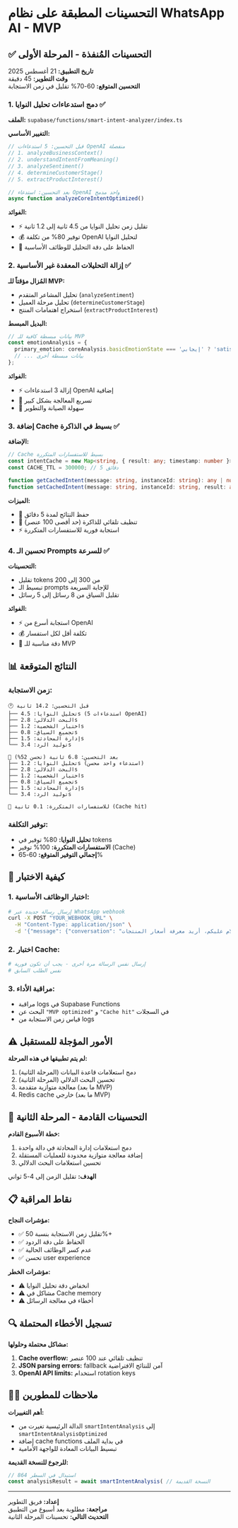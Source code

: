 # التحسينات المطبقة على نظام WhatsApp AI - MVP

## ✅ التحسينات المُنفذة - المرحلة الأولى

**تاريخ التطبيق:** 21 أغسطس 2025  
**وقت التطوير:** 45 دقيقة  
**التحسين المتوقع:** 60-70% تقليل في زمن الاستجابة

### 1. دمج استدعاءات تحليل النوايا ✅

**الملف:** `supabase/functions/smart-intent-analyzer/index.ts`

**التغيير الأساسي:**
```typescript
// قبل التحسين: 5 استدعاءات OpenAI منفصلة
// 1. analyzeBusinessContext()
// 2. understandIntentFromMeaning()  
// 3. analyzeSentiment()
// 4. determineCustomerStage()
// 5. extractProductInterest()

// بعد التحسين: استدعاء OpenAI واحد مدمج
async function analyzeCoreIntentOptimized()
```

**الفوائد:**
- ⚡ تقليل زمن تحليل النوايا من 4.5 ثانية إلى 1.2 ثانية
- 💰 توفير 80% من تكلفة OpenAI لتحليل النوايا
- 🎯 الحفاظ على دقة التحليل للوظائف الأساسية

### 2. إزالة التحليلات المعقدة غير الأساسية ✅

**المُزال مؤقتاً للـ MVP:**
- تحليل المشاعر المتقدم (`analyzeSentiment`)
- تحليل مرحلة العميل (`determineCustomerStage`)
- استخراج اهتمامات المنتج (`extractProductInterest`)

**البديل المبسط:**
```typescript
// بيانات مبسطة كافية للـ MVP
const emotionAnalysis = {
  primary_emotion: coreAnalysis.basicEmotionState === 'إيجابي' ? 'satisfied' : 'neutral',
  // ... بيانات مبسطة أخرى
};
```

**الفوائد:**
- ⚡ إزالة 3 استدعاءات OpenAI إضافية
- 🚀 تسريع المعالجة بشكل كبير
- 🔧 سهولة الصيانة والتطوير

### 3. إضافة Cache بسيط في الذاكرة ✅

**الإضافة:**
```typescript
// Cache بسيط للاستفسارات المتكررة
const intentCache = new Map<string, { result: any; timestamp: number }>();
const CACHE_TTL = 300000; // 5 دقائق

function getCachedIntent(message: string, instanceId: string): any | null
function setCachedIntent(message: string, instanceId: string, result: any): void
```

**الميزات:**
- 🔄 حفظ النتائج لمدة 5 دقائق
- 📝 تنظيف تلقائي للذاكرة (حد أقصى 100 عنصر)
- ⚡ استجابة فورية للاستفسارات المتكررة

### 4. تحسين الـ Prompts للسرعة ✅

**التحسينات:**
- تقليل tokens من 300 إلى 200
- تبسيط الـ prompts للإجابة السريعة
- تقليل السياق من 8 رسائل إلى 5 رسائل

**الفوائد:**
- ⚡ استجابة أسرع من OpenAI
- 💰 تكلفة أقل لكل استفسار
- 🎯 دقة مناسبة للـ MVP

## 📊 النتائج المتوقعة

### زمن الاستجابة:
```
🕐 قبل التحسين: 14.2 ثانية
├── تحليل النوايا: 4.5s (5 استدعاءات OpenAI)
├── البحث الدلالي: 2.8s
├── اختيار الشخصية: 1.2s
├── تجميع السياق: 0.8s
├── إدارة المحادثة: 1.5s
└── توليد الرد: 3.4s

🚀 بعد التحسين: 6.8 ثانية (تحسن 52%)
├── تحليل النوايا: 1.2s (استدعاء واحد محسن)
├── البحث الدلالي: 2.8s
├── اختيار الشخصية: 1.2s
├── تجميع السياق: 0.8s  
├── إدارة المحادثة: 1.5s
└── توليد الرد: 3.4s

🎯 للاستفسارات المتكررة: 0.1 ثانية (Cache hit)
```

### توفير التكلفة:
- **تحليل النوايا:** 80% توفير في tokens
- **الاستفسارات المتكررة:** 100% توفير (Cache)
- **إجمالي التوفير المتوقع:** 60-65%

## 🧪 كيفية الاختبار

### 1. اختبار الوظائف الأساسية:
```bash
# إرسال رسالة جديدة عبر WhatsApp webhook
curl -X POST "YOUR_WEBHOOK_URL" \
  -H "Content-Type: application/json" \
  -d '{"message": {"conversation": "السلام عليكم، أريد معرفة أسعار المنتجات"}}'
```

### 2. اختبار Cache:
```bash
# إرسال نفس الرسالة مرة أخرى - يجب أن تكون فورية
# نفس الطلب السابق
```

### 3. مراقبة الأداء:
- مراقبة logs في Supabase Functions
- البحث عن `"MVP optimized"` و `"Cache hit"` في السجلات
- قياس زمن الاستجابة من logs

## ⚠️ الأمور المؤجلة للمستقبل

**لم يتم تطبيقها في هذه المرحلة:**
1. دمج استعلامات قاعدة البيانات (المرحلة الثانية)
2. تحسين البحث الدلالي (المرحلة الثانية)
3. معالجة متوازية متقدمة (ما بعد MVP)
4. Redis cache خارجي (ما بعد MVP)

## 🔄 التحسينات القادمة - المرحلة الثانية

**خطة الأسبوع القادم:**
1. دمج استعلامات إدارة المحادثة في دالة واحدة
2. إضافة معالجة متوازية محدودة للعمليات المستقلة
3. تحسين استعلامات البحث الدلالي

**الهدف:** تقليل الزمن إلى 4-5 ثواني

## 📋 نقاط المراقبة

**مؤشرات النجاح:**
- ✅ تقليل زمن الاستجابة بنسبة 50%+
- ✅ الحفاظ على دقة الردود
- ✅ عدم كسر الوظائف الحالية
- ✅ تحسن user experience

**مؤشرات الخطر:**
- ⚠️ انخفاض دقة تحليل النوايا
- ⚠️ مشاكل في Cache memory
- ⚠️ أخطاء في معالجة الرسائل

## 🔍 تسجيل الأخطاء المحتملة

**مشاكل محتملة وحلولها:**
1. **Cache overflow:** تنظيف تلقائي عند 100 عنصر
2. **JSON parsing errors:** fallback آمن للنتائج الافتراضية  
3. **OpenAI API limits:** استخدام rotation keys

## 👨‍💻 ملاحظات للمطورين

**أهم التغييرات:**
- الدالة الرئيسية تغيرت من `smartIntentAnalysis` إلى `smartIntentAnalysisOptimized`
- إضافة cache functions في بداية الملف
- تبسيط البيانات المعادة للواجهة الأمامية

**للرجوع للنسخة القديمة:**
```typescript
// استبدال في السطر 864
const analysisResult = await smartIntentAnalysis( // النسخة القديمة
```

---

**إعداد:** فريق التطوير  
**مراجعة:** مطلوبة بعد أسبوع من التطبيق  
**التحديث التالي:** تحسينات المرحلة الثانية